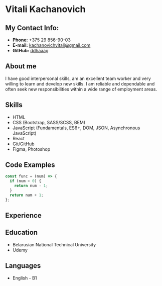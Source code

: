 # Vitali Kachanovich

## My Contact Info:

- **Phone:** +375 29 856-90-03
- **E-mail:** kachanovichvitali@gmail.com
- **GitHub:** [ddhaaag](https://github.com/ddhaaag)

## About me

I have good interpersonal skills, am an excellent team worker and very willing to learn and develop new skills.
I am reliable and dependable and often seek new responsibilities within a wide range of employment areas.

## Skills

- HTML
- CSS (Bootstrap, SASS/SCSS, BEM)
- JavaScript (Fundamentals, ES6+, DOM, JSON, Asynchronous JavaScript)
- React
- Git/GitHub
- Figma, Photoshop

## Code Examples

```javascript
const func = (num) => {
  if (num > 0) {
    return num - 1;
  }
  return num + 1;
};
```

## Experience

## Education

- Belarusian National Technical University
- Udemy

## Languages

- English - B1
